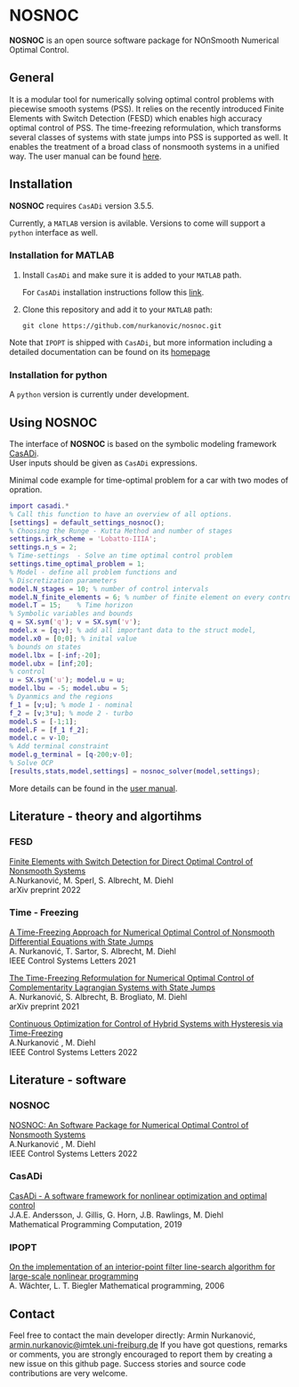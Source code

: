 # NOSNOC
**NOSNOC** is an open source software package for NOnSmooth Numerical Optimal Control.


## General
It is a modular tool for numerically solving optimal control problems with piecewise smooth systems (PSS). It relies on the recently introduced Finite Elements with Switch Detection (FESD) which enables high accuracy optimal control of PSS. The time-freezing reformulation, which transforms several classes of systems with state jumps into PSS is supported as well. 
It enables the treatment of a broad class of nonsmooth systems in a unified way. The user manual can be found [here](https://github.com/nurkanovic/nosnoc/blob/main/doc/nosnoc_manual.pdf).

## Installation

**NOSNOC** requires `CasADi` version 3.5.5.

Currently, a `MATLAB` version is avilable. Versions to come will support a `python` interface as well.
### Installation for MATLAB


1.  Install  `CasADi` and make sure it is added to your `MATLAB` path.

     For `CasADi` installation instructions follow this [link](https://web.casadi.org/get/).
   
    
2.   Clone this repository and add it to your `MATLAB` path:

     ```
     git clone https://github.com/nurkanovic/nosnoc.git
     ```
	 

Note that `IPOPT` is shipped with `CasADi`, but more information including a detailed documentation can be found on its [homepage](https://coin-or.github.io/Ipopt/ ) 

### Installation for python

A `python` version is currently under development.
	 
## Using NOSNOC

The interface of **NOSNOC** is based on the symbolic modeling framework [CasADi](https://web.casadi.org/).  
User inputs should be given as `CasADi` expressions.

Minimal code example for time-optimal problem for a car with two modes of opration.
```matlab
import casadi.*
% Call this function to have an overview of all options.
[settings] = default_settings_nosnoc();  
% Choosing the Runge - Kutta Method and number of stages
settings.irk_scheme = 'Lobatto-IIIA';
settings.n_s = 2;
% Time-settings  - Solve an time optimal control problem
settings.time_optimal_problem = 1;
% Model - define all problem functions and
% Discretization parameters
model.N_stages = 10; % number of control intervals
model.N_finite_elements = 6; % number of finite element on every control intevral (optionally a vector might be passed)
model.T = 15;    % Time horizon
% Symbolic variables and bounds
q = SX.sym('q'); v = SX.sym('v'); 
model.x = [q;v]; % add all important data to the struct model,
model.x0 = [0;0]; % inital value
% bounds on states
model.lbx = [-inf;-20];
model.ubx = [inf;20];
% control
u = SX.sym('u'); model.u = u;
model.lbu = -5; model.ubu = 5;
% Dyanmics and the regions
f_1 = [v;u]; % mode 1 - nominal
f_2 = [v;3*u]; % mode 2 - turbo
model.S = [-1;1];
model.F = [f_1 f_2];
model.c = v-10;
% Add terminal constraint
model.g_terminal = [q-200;v-0];
% Solve OCP
[results,stats,model,settings] = nosnoc_solver(model,settings);

````


More details can be found in the [user manual](https://github.com/nurkanovic/nosnoc/blob/main/doc/nosnoc_manual.pdf).



## Literature - theory and algortihms

### FESD
[Finite Elements with Switch Detection for Direct Optimal Control of Nonsmooth Systems](https://arxiv.org/abs/2205.05337) \
A.Nurkanović, M. Sperl, S. Albrecht, M. Diehl \
arXiv preprint 2022

### Time - Freezing
[A Time-Freezing Approach for Numerical Optimal Control of Nonsmooth Differential Equations with State Jumps](https://cdn.syscop.de/publications/Nurkanovic2021.pdf) \
A. Nurkanović, T. Sartor, S. Albrecht, M. Diehl \
IEEE Control Systems Letters 2021

[The Time-Freezing Reformulation for Numerical Optimal Control of Complementarity Lagrangian Systems with State Jumps](https://cdn.syscop.de/publications/Nurkanovic2021a.pdf) \
A. Nurkanović, S. Albrecht, B. Brogliato, M. Diehl \
arXiv preprint 2021

[Continuous Optimization for Control of Hybrid Systems with Hysteresis via Time-Freezing](https://arxiv.org/abs/2203.11510) \
A.Nurkanović , M. Diehl \
IEEE Control Systems Letters 2022


## Literature - software

### NOSNOC

[NOSNOC: An Software Package for Numerical Optimal Control of Nonsmooth Systems](https://arxiv.org/abs/2203.11516) \
A.Nurkanović , M. Diehl \
IEEE Control Systems Letters 2022




### CasADi

[CasADi - A software framework for nonlinear optimization and optimal control](https://cdn.syscop.de/publications/Andersson2019.pdf) \
J.A.E. Andersson, J. Gillis, G. Horn, J.B. Rawlings, M. Diehl \
Mathematical Programming Computation, 2019

### IPOPT
[On the implementation of an interior-point filter line-search algorithm for large-scale nonlinear programming](https://link.springer.com/article/10.1007/s10107-004-0559-y) \
A. Wächter, L. T. Biegler
Mathematical programming, 2006 

## Contact

Feel free to contact the main developer directly: Armin Nurkanović, [armin.nurkanovic@imtek.uni-freiburg.de](mailto:armin.nurkanovic@imtek.uni-freiburg.de)
If you have got questions, remarks or comments, you are strongly encouraged to report them by creating a new issue on this github page. Success stories and source code contributions are very welcome.


